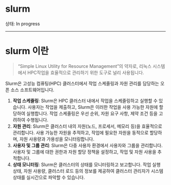 # slurm

상태: In progress

---

# slurm 이란

> “Simple Linux Utility for Resource Management”의 약자로, 리눅스 시스템에서 HPC작업을 효율적으로 관리하기 위한 도구로 널리 사용됩니다.

Slurm은 고성능 컴퓨팅(HPC) 클러스터에서 작업 스케줄링과 자원 관리를 담당하는 오픈 소스 소프트웨어입니다.
> 

1. **작업 스케줄링**: Slurm은 HPC 클러스터 내에서 작업을 스케줄링하고 실행할 수 있습니다. 사용자는 작업을 제출하고, Slurm은 이러한 작업을 사용 가능한 자원에 할당하여 실행합니다. 작업 스케줄링은 우선 순위, 자원 요구 사항, 제약 조건 등을 고려하여 수행됩니다.
2. **자원 관리**: Slurm은 클러스터 내의 자원(노드, 프로세서, 메모리 등)을 효율적으로 관리합니다. 사용 가능한 자원을 추적하고, 작업에 필요한 자원을 동적으로 할당하며, 자원 사용량과 가용성을 모니터링합니다.
3. **사용자 및 그룹 관리**: Slurm은 다중 사용자 환경에서 사용자와 그룹을 관리합니다. 사용자 및 그룹에 대한 권한과 자원 할당 정책을 설정하고, 작업 및 자원 사용을 추적합니다.
4. **상태 모니터링**: Slurm은 클러스터의 상태를 모니터링하고 보고합니다. 작업 실행 상태, 자원 사용량, 클러스터 로드 등의 정보를 제공하여 클러스터 관리자가 시스템 상태를 실시간으로 파악할 수 있습니다.
